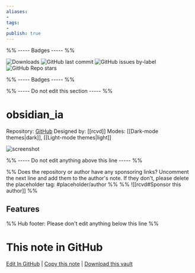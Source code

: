 ```yaml
---
aliases:
- 
tags: 
- 
publish: true
---
```


%% ----- Badges ----- %%

![Downloads](https://img.shields.io/badge/downloads-30563-573E7A?style=for-the-badge&logo=)
![GitHub last commit](https://img.shields.io/github/last-commit/rcvd/obsidian_ia?color=573E7A&label=last%20update&logo=github&style=for-the-badge)
![GitHub issues by-label](https://img.shields.io/github/issues/rcvd/obsidian_ia/help%20wanted?color=573E7A&logo=github&style=for-the-badge) 
![GitHub Repo stars](https://img.shields.io/github/stars/rcvd/obsidian_ia?color=573E7A&logo=github&style=for-the-badge)

%% ----- Badges ----- %%

%% ----- Do not edit this section ----- %%

# obsidian_ia

Repository: [GitHub](https://github.com/rcvd/obsidian_ia)
Designed by: [[rcvd]]
Modes: [[Dark-mode themes|dark]], [[Light-mode themes|light]]



![screenshot](https://github.com/rcvd/obsidian_ia/raw/HEAD/light.png)

%% ----- Do not edit anything above this line ----- %% 

%% Does the repository or author have any sponsoring links? Uncomment the next line and add them to the author's note. If they don't, please delete the placeholder tag: #placeholder/author %%
%% ![[rcvd#Sponsor this author]] %%


## Features



%% Hub footer: Please don't edit anything below this line %%

# This note in GitHub

<span class="git-footer">[Edit In GitHub](https://github.dev/obsidian-community/obsidian-hub/blob/main/02%20-%20Community%20Expansions/02.05%20All%20Community%20Expansions/Themes/obsidian_ia.md "git-hub-edit-note") | [Copy this note](https://raw.githubusercontent.com/obsidian-community/obsidian-hub/main/02%20-%20Community%20Expansions/02.05%20All%20Community%20Expansions/Themes/obsidian_ia.md "git-hub-copy-note") | [Download this vault](https://github.com/obsidian-community/obsidian-hub/archive/refs/heads/main.zip "git-hub-download-vault") </span>
